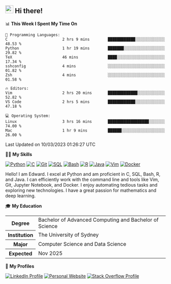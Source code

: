 ## <a href="#"><img src="https://media.giphy.com/media/hvRJCLFzcasrR4ia7z/giphy.gif" width="25px" height="25px"></a> Hi there!

<!--START_SECTION:waka-->
📊 **This Week I Spent My Time On** 

```text
💬 Programming Languages: 
C                        2 hrs 9 mins        ████████████░░░░░░░░░░░░░   48.53 % 
Python                   1 hr 19 mins        ███████░░░░░░░░░░░░░░░░░░   29.82 % 
TeX                      46 mins             ████░░░░░░░░░░░░░░░░░░░░░   17.34 % 
sshconfig                4 mins              ░░░░░░░░░░░░░░░░░░░░░░░░░   01.82 % 
Zsh                      4 mins              ░░░░░░░░░░░░░░░░░░░░░░░░░   01.58 % 

🔥 Editors: 
Vim                      2 hrs 20 mins       █████████████░░░░░░░░░░░░   52.82 % 
VS Code                  2 hrs 5 mins        ████████████░░░░░░░░░░░░░   47.18 % 

💻 Operating System: 
Linux                    3 hrs 16 mins       ██████████████████░░░░░░░   74.00 % 
Mac                      1 hr 9 mins         ██████░░░░░░░░░░░░░░░░░░░   26.00 % 
```


 Last Updated on 10/03/2023 01:26:27 UTC
<!--END_SECTION:waka-->

💪🏻 **My Skills**

[![Python](https://img.shields.io/badge/-Python-yellow?style=flat-square&logo=Python)](#)
[![C     ](https://img.shields.io/badge/-C-blue?style=flat-square&logo=C)](#)
[![Git   ](https://img.shields.io/badge/-Git-grey?style=flat-square&logo=Git)](#)
[![SQL   ](https://img.shields.io/badge/-SQL-grey?style=flat-square&logo=SQLite)](#)
[![Bash  ](https://img.shields.io/badge/-Bash-grey?style=flat-square&logo=GNU-Bash)](#)
[![R     ](https://img.shields.io/badge/-R-grey?style=flat-square&logo=R)](#)
[![Java  ](https://img.shields.io/badge/-Java-grey?style=flat-square&logo=OpenJDK)](#)
[![Vim   ](https://img.shields.io/badge/-Vim-grey?style=flat-square&logo=Vim)](#)
[![Docker](https://img.shields.io/badge/-Docker-grey?style=flat-square&logo=Docker)](#)

Hello! I am Edward. I excel at Python and am proficient in C, SQL, Bash, R, and
Java. I can efficiently work with the command line and tools like Vim, Git,
Jupyter Notebook, and Docker. I enjoy automating tedious tasks and exploring new
technologies. I have a great passion for mathematics and deep learning.

🎓 **My Education**

<table>
<tr>
    <th>Degree</th>
    <td>Bachelor of Advanced Computing and Bachelor of Science</td>
</tr>
<tr>
    <th>Institution</th>
    <td>The University of Sydney</td>
</tr>
<tr>
    <th>Major</th>
    <td>Computer Science and Data Science</td>
</tr>
<tr>
    <th>Expected</th>
    <td>Nov 2025</td>
</tr>
</table>

🔗 **My Profiles**

[![LinkedIn Profile](https://img.shields.io/badge/-LinkedIn-blue?style=social&logo=LinkedIn)](https://www.linkedin.com/in/edward-ji)
[![Personal Website](https://img.shields.io/badge/-Personal%20Website-blue?style=social&logo=Bootstrap)](https://edwardji.dev)
[![Stack Overflow Profile](https://img.shields.io/badge/-Stack%20Overflow-blue?style=social&logo=StackOverflow)](https://stackoverflow.com/users/11658924)
